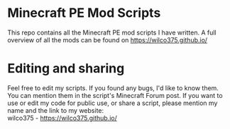 Minecraft PE Mod Scripts
========================

This repo contains all the Minecraft PE mod scripts I have written. 
A full overview of all the mods can be found on https://wilco375.github.io/
  
# Editing and sharing
Feel free to edit my scripts. If you found any bugs, I'd like to know them. You can mention them in the script's Minecraft Forum post. If you want to use or edit my code for public use, or share a script, please mention my name and the link to my website:  
wilco375 - https://wilco375.github.io/
